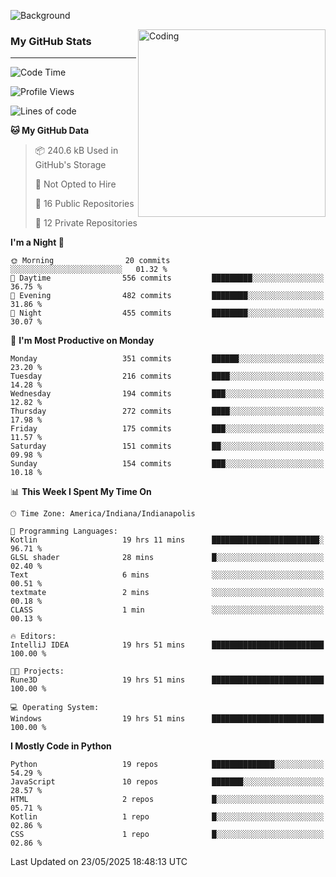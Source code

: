 ![Background](https://github.com/Nguyen-Noah/Nguyen-Noah/assets/112649680/f5d2296f-0508-400c-abcf-47c085708a2a)

<img align="right" alt="Coding" width="300" src="https://cdn.dribbble.com/users/1277312/screenshots/14733298/media/39b1045e593737587dd60e42c8422d1f.gif" >

### My GitHub Stats
---
<!--START_SECTION:waka-->
![Code Time](http://img.shields.io/badge/Code%20Time-638%20hrs%2052%20mins-blue)

![Profile Views](http://img.shields.io/badge/Profile%20Views-0-blue)

![Lines of code](https://img.shields.io/badge/From%20Hello%20World%20I%27ve%20Written-14.5%20million%20lines%20of%20code-blue)

**🐱 My GitHub Data** 

> 📦 240.6 kB Used in GitHub's Storage 
 > 
> 🚫 Not Opted to Hire
 > 
> 📜 16 Public Repositories 
 > 
> 🔑 12 Private Repositories 
 > 
**I'm a Night 🦉** 

```text
🌞 Morning                20 commits          ░░░░░░░░░░░░░░░░░░░░░░░░░   01.32 % 
🌆 Daytime                556 commits         █████████░░░░░░░░░░░░░░░░   36.75 % 
🌃 Evening                482 commits         ████████░░░░░░░░░░░░░░░░░   31.86 % 
🌙 Night                  455 commits         ████████░░░░░░░░░░░░░░░░░   30.07 % 
```
📅 **I'm Most Productive on Monday** 

```text
Monday                   351 commits         ██████░░░░░░░░░░░░░░░░░░░   23.20 % 
Tuesday                  216 commits         ████░░░░░░░░░░░░░░░░░░░░░   14.28 % 
Wednesday                194 commits         ███░░░░░░░░░░░░░░░░░░░░░░   12.82 % 
Thursday                 272 commits         ████░░░░░░░░░░░░░░░░░░░░░   17.98 % 
Friday                   175 commits         ███░░░░░░░░░░░░░░░░░░░░░░   11.57 % 
Saturday                 151 commits         ██░░░░░░░░░░░░░░░░░░░░░░░   09.98 % 
Sunday                   154 commits         ███░░░░░░░░░░░░░░░░░░░░░░   10.18 % 
```


📊 **This Week I Spent My Time On** 

```text
🕑︎ Time Zone: America/Indiana/Indianapolis

💬 Programming Languages: 
Kotlin                   19 hrs 11 mins      ████████████████████████░   96.71 % 
GLSL shader              28 mins             █░░░░░░░░░░░░░░░░░░░░░░░░   02.40 % 
Text                     6 mins              ░░░░░░░░░░░░░░░░░░░░░░░░░   00.51 % 
textmate                 2 mins              ░░░░░░░░░░░░░░░░░░░░░░░░░   00.18 % 
CLASS                    1 min               ░░░░░░░░░░░░░░░░░░░░░░░░░   00.13 % 

🔥 Editors: 
IntelliJ IDEA            19 hrs 51 mins      █████████████████████████   100.00 % 

🐱‍💻 Projects: 
Rune3D                   19 hrs 51 mins      █████████████████████████   100.00 % 

💻 Operating System: 
Windows                  19 hrs 51 mins      █████████████████████████   100.00 % 
```

**I Mostly Code in Python** 

```text
Python                   19 repos            ██████████████░░░░░░░░░░░   54.29 % 
JavaScript               10 repos            ███████░░░░░░░░░░░░░░░░░░   28.57 % 
HTML                     2 repos             █░░░░░░░░░░░░░░░░░░░░░░░░   05.71 % 
Kotlin                   1 repo              █░░░░░░░░░░░░░░░░░░░░░░░░   02.86 % 
CSS                      1 repo              █░░░░░░░░░░░░░░░░░░░░░░░░   02.86 % 
```




 Last Updated on 23/05/2025 18:48:13 UTC
<!--END_SECTION:waka-->

<!--
**Nguyen-Noah/Nguyen-Noah** is a ✨ _special_ ✨ repository because its `README.md` (this file) appears on your GitHub profile.

Here are some ideas to get you started:

- 🔭 I’m currently working on ...
- 🌱 I’m currently learning ...
- 👯 I’m looking to collaborate on ...
- 🤔 I’m looking for help with ...
- 💬 Ask me about ...
- 📫 How to reach me: ...
- 😄 Pronouns: ...
- ⚡ Fun fact: ...
-->
